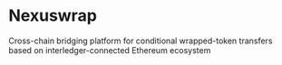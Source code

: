 # Nexuswrap
Cross-chain bridging platform for conditional wrapped-token transfers based on interledger-connected Ethereum ecosystem
